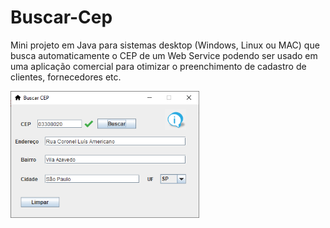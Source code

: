 # Buscar-Cep
Mini projeto em Java para sistemas desktop (Windows, Linux ou MAC) que busca automaticamente o CEP de um Web Service podendo ser usado em uma aplicação comercial para otimizar o preenchimento de cadastro de clientes, fornecedores etc.

 
 <img width=60% src="https://github.com/Lucasbarbosa332/Buscar-Cep/blob/main/Ceep%20java/cep-main/buscarCEP/src/img/buscarcep.png?raw=true"></img>
